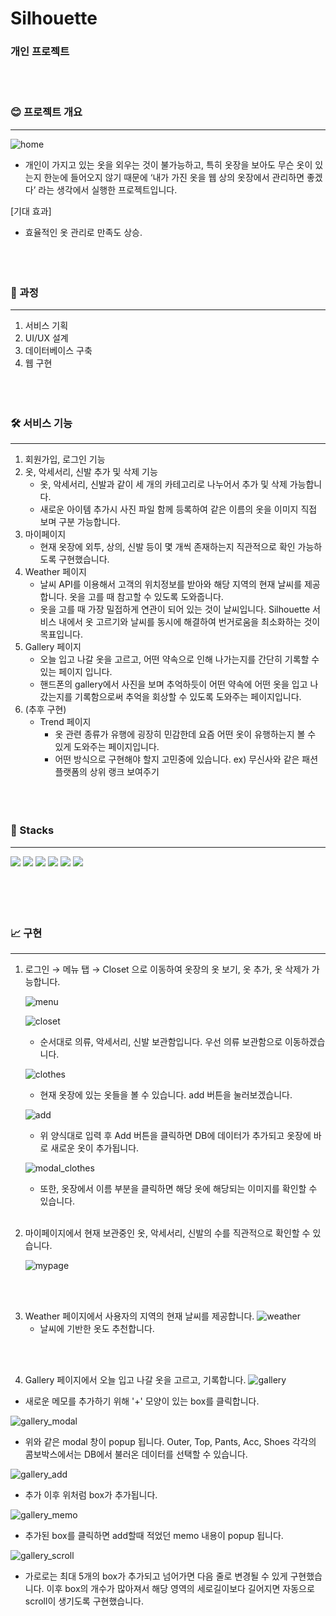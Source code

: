 # Silhouette

### 개인 프로젝트
<br/><br/>
### 😊 프로젝트 개요

---

![home](https://github.com/yongjun-shin/silhouette/assets/73512218/21e8e720-9b89-4b25-ba8e-e8df5f5ab9c6)


- 개인이 가지고 있는 옷을 외우는 것이 불가능하고, 특히 옷장을 보아도 무슨 옷이 있는지 한눈에 들어오지 않기 때문에 ‘내가 가진 옷을 웹 상의 옷장에서 관리하면 좋겠다’ 라는 생각에서 실행한 프로젝트입니다.

[기대 효과]

- 효율적인 옷 관리로 만족도 상승.
<br/><br /><br /><br />
### 🎢 과정

---

1. 서비스 기획
2. UI/UX 설계
3. 데이터베이스 구축
4. 웹 구현
<br/><br /><br /><br />
### 🛠 서비스 기능

---

1. 회원가입, 로그인 기능
2. 옷, 악세서리, 신발 추가 및 삭제 기능
    - 옷, 악세서리, 신발과 같이 세 개의 카테고리로 나누어서 추가 및 삭제 가능합니다.
    - 새로운 아이템 추가시 사진 파일 함께 등록하여 같은 이름의 옷을 이미지 직접 보며 구분 가능합니다.
3.  마이페이지
    - 현재 옷장에 외투, 상의, 신발 등이 몇 개씩 존재하는지 직관적으로 확인 가능하도록 구현했습니다.
4. Weather 페이지
    - 날씨 API를 이용해서 고객의 위치정보를 받아와 해당 지역의 현재 날씨를 제공합니다. 옷을 고를 때 참고할 수 있도록 도와줍니다.
    - 옷을 고를 때 가장 밀접하게 연관이 되어 있는 것이 날씨입니다. Silhouette 서비스 내에서 옷 고르기와 날씨를 동시에 해결하여 번거로움을 최소화하는 것이 목표입니다.
5. Gallery 페이지
    - 오늘 입고 나갈 옷을 고르고, 어떤 약속으로 인해 나가는지를 간단히 기록할 수 있는 페이지 입니다.
    - 핸드폰의 gallery에서 사진을 보며 추억하듯이 어떤 약속에 어떤 옷을 입고 나갔는지를 기록함으로써 추억을 회상할 수 있도록 도와주는 페이지입니다.
6. (추후 구현)
    - Trend 페이지
        - 옷 관련 종류가 유행에 굉장히 민감한데 요즘 어떤 옷이 유행하는지 볼 수 있게 도와주는 페이지입니다.
        - 어떤 방식으로 구현해야 할지 고민중에 있습니다.
            ex) 무신사와 같은 패션 플랫폼의 상위 랭크 보여주기
<br/><br /><br /><br />

### 📘 Stacks

---

<div>
    <img src="https://img.shields.io/badge/JavaScript-F7DF1E?style=for-the-badge&logo=JavaScript&logoColor=white" />
    <img src="https://img.shields.io/badge/HTML-E34F26?style=for-the-badge&logo=HTML5&logoColor=white" />
    <img src="https://img.shields.io/badge/CSS-1572B6?style=for-the-badge&logo=CSS3&logoColor=white" />
    <img src="https://img.shields.io/badge/Figma-F24E1E?style=for-the-badge&logo=Figma&logoColor=white" />
    <img src="https://img.shields.io/badge/GitHub-181717?style=for-the-badge&logo=GitHub&logoColor=white" />
    <img src="https://img.shields.io/badge/Django-092E20?style=for-the-badge&logo=Django&logoColor=white" />
</div>
<br/><br /><br /><br />

### 📈 구현

---

1. 로그인 → 메뉴 탭 → Closet 으로 이동하여  옷장의 옷 보기, 옷 추가, 옷 삭제가 가능합니다.
    
    ![menu](https://github.com/yongjun-shin/silhouette/assets/73512218/ede7a838-c144-4730-9a5d-818d3651b4a9)

    ![closet](https://github.com/yongjun-shin/silhouette/assets/73512218/3ced1eff-bf5f-4578-9efd-fefc059267fb)

    - 순서대로 의류, 악세서리, 신발 보관함입니다. 우선 의류 보관함으로 이동하겠습니다.

    ![clothes](https://github.com/yongjun-shin/silhouette/assets/73512218/efe3c050-1b1b-49c9-a73b-d0d1f280d5ee)

    - 현재 옷장에 있는 옷들을 볼 수 있습니다. add 버튼을 눌러보겠습니다.

    ![add](https://github.com/yongjun-shin/silhouette/assets/73512218/905d7604-fead-40ba-8638-0b1a96746c86)

    - 위 양식대로 입력 후 Add 버튼을 클릭하면 DB에 데이터가 추가되고 옷장에 바로 새로운 옷이 추가됩니다.

    ![modal_clothes](https://github.com/yongjun-shin/silhouette/assets/73512218/7ae84c3f-ae85-441b-9496-eb8ea553176e)

    - 또한, 옷장에서 이름 부분을 클릭하면 해당 옷에 해당되는 이미지를 확인할 수 있습니다.
<br /><br />
2. 마이페이지에서 현재 보관중인 옷, 악세서리, 신발의 수를 직관적으로 확인할 수 있습니다.

    ![mypage](https://github.com/yongjun-shin/silhouette/assets/73512218/7abfa4bd-47ca-43ce-aadb-e9e605d044fb)

<br /><br />

3. Weather 페이지에서 사용자의 지역의 현재 날씨를 제공합니다.
   ![weather](https://github.com/yongjun-shin/silhouette/assets/73512218/7fabdccf-9d98-4371-bcd9-046dae2c314a)
   - 날씨에 기반한 옷도 추천합니다.

<br /><br />

4. Gallery 페이지에서 오늘 입고 나갈 옷을 고르고, 기록합니다. 
![gallery](https://github.com/yongjun-shin/silhouette/assets/73512218/798b6feb-e904-45e4-bdf1-ecfd3aa4f86d)

- 새로운 메모를 추가하기 위해 '+' 모양이 있는 box를 클릭합니다.

![gallery_modal](https://github.com/yongjun-shin/silhouette/assets/73512218/001dadd9-a676-4103-aa9a-e7e1c7f76abe)

- 위와 같은 modal 창이 popup 됩니다. Outer, Top, Pants, Acc, Shoes 각각의 콤보박스에서는 DB에서 불러온 데이터를 선택할 수 있습니다.

![gallery_add](https://github.com/yongjun-shin/silhouette/assets/73512218/b60df9e0-7b33-4f4d-acdf-b79351adcaa8)

- 추가 이후 위처럼 box가 추가됩니다. 

![gallery_memo](https://github.com/yongjun-shin/silhouette/assets/73512218/8054f725-ab09-48ce-86e4-4edd7b9fb6b1)

- 추가된 box를 클릭하면 add할때 적었던 memo 내용이 popup 됩니다.

![gallery_scroll](https://github.com/yongjun-shin/silhouette/assets/73512218/abee5711-6386-4063-b2fd-5a70842986f4)

- 가로로는 최대 5개의 box가 추가되고 넘어가면 다음 줄로 변경될 수 있게 구현했습니다. 이후 box의 개수가 많아져서 해당 영역의 세로길이보다 길어지면 자동으로 scroll이 생기도록 구현했습니다.
